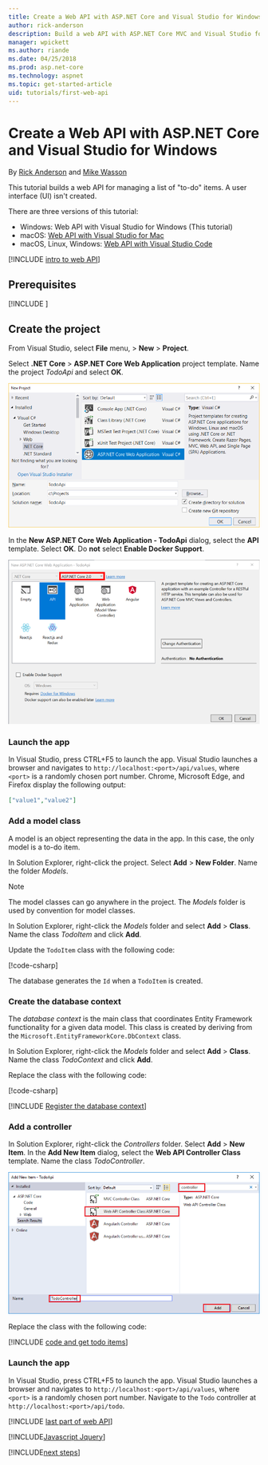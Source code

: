 ```yaml
---
title: Create a Web API with ASP.NET Core and Visual Studio for Windows
author: rick-anderson
description: Build a web API with ASP.NET Core MVC and Visual Studio for Windows
manager: wpickett
ms.author: riande
ms.date: 04/25/2018
ms.prod: asp.net-core
ms.technology: aspnet
ms.topic: get-started-article
uid: tutorials/first-web-api
---
```

# Create a Web API with ASP.NET Core and Visual Studio for Windows

By [Rick Anderson](https://twitter.com/RickAndMSFT) and [Mike Wasson](https://github.com/mikewasson)

This tutorial builds a web API for managing a list of "to-do" items. A user interface (UI) isn't created.

There are three versions of this tutorial:

* Windows: Web API with Visual Studio for Windows (This tutorial)
* macOS: [Web API with Visual Studio for Mac](xref:tutorials/first-web-api-mac)
* macOS, Linux, Windows: [Web API with Visual Studio Code](xref:tutorials/web-api-vsc)

<!-- WARNING: The code AND images in this doc are used by uid: tutorials/web-api-vsc, tutorials/first-web-api-mac and tutorials/first-web-api. If you change any code/images in this tutorial, update uid: tutorials/web-api-vsc -->

[!INCLUDE [intro to web API](../includes/webApi/intro.md)]

## Prerequisites

[!INCLUDE [](~/includes/net-core-prereqs-windows.md)]

## Create the project

From Visual Studio, select **File** menu, > **New** > **Project**.

Select **.NET Core** > **ASP.NET Core Web Application** project template. Name the project *TodoApi* and select **OK**.

![New project dialog](first-web-api/_static/new-project.png)

In the **New ASP.NET Core Web Application - TodoApi** dialog, select the **API** template. Select **OK**. Do **not** select **Enable Docker Support**.

![New ASP.NET Web Application dialog with Web API project template selected from ASP.NET Core Templates](first-web-api/_static/web-api-project.png)

### Launch the app

In Visual Studio, press CTRL+F5 to launch the app. Visual Studio launches a browser and navigates to `http://localhost:<port>/api/values`, where `<port>` is a randomly chosen port number. Chrome, Microsoft Edge, and Firefox display the following output:

```json
["value1","value2"]
```

### Add a model class

A model is an object representing the data in the app. In this case, the only model is a to-do item.

In Solution Explorer, right-click the project. Select **Add** > **New Folder**. Name the folder *Models*.

> [!NOTE]
> The model classes can go anywhere in the project. The *Models* folder is used by convention for model classes.

In Solution Explorer, right-click the *Models* folder and select **Add** > **Class**. Name the class *TodoItem* and click **Add**.

Update the `TodoItem` class with the following code:

[!code-csharp[](first-web-api/samples/2.0/TodoApi/Models/TodoItem.cs)]

The database generates the `Id` when a `TodoItem` is created.

### Create the database context

The *database context* is the main class that coordinates Entity Framework functionality for a given data model. This class is created by deriving from the `Microsoft.EntityFrameworkCore.DbContext` class.

In Solution Explorer, right-click the *Models* folder and select **Add** > **Class**. Name the class *TodoContext* and click **Add**.

Replace the class with the following code:

[!code-csharp[](first-web-api/samples/2.0/TodoApi/Models/TodoContext.cs)]

[!INCLUDE [Register the database context](../includes/webApi/register_dbContext.md)]

### Add a controller

In Solution Explorer, right-click the *Controllers* folder. Select **Add** > **New Item**. In the **Add New Item** dialog, select the **Web API Controller Class** template. Name the class *TodoController*.

![Add new Item dialog with controller in search box and web API controller selected](first-web-api/_static/new_controller.png)

Replace the class with the following code:

[!INCLUDE [code and get todo items](../includes/webApi/getTodoItems.md)]

### Launch the app

In Visual Studio, press CTRL+F5 to launch the app. Visual Studio launches a browser and navigates to `http://localhost:<port>/api/values`, where `<port>` is a randomly chosen port number. Navigate to the `Todo` controller at `http://localhost:<port>/api/todo`.

[!INCLUDE [last part of web API](../includes/webApi/end.md)]

[!INCLUDE[Javascript Jquery](../includes/webApi/add-javascript-jquery/index.md)]

[!INCLUDE[next steps](../includes/webApi/next.md)]
